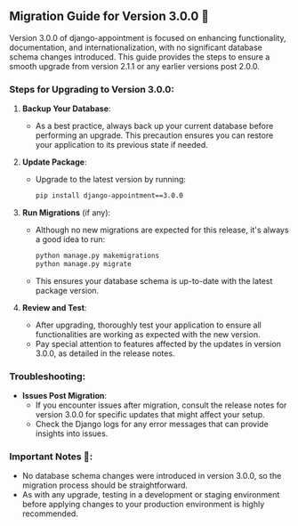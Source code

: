 ## Migration Guide for Version 3.0.0 🚀

Version 3.0.0 of django-appointment is focused on enhancing functionality, documentation, and internationalization, with
no significant database schema changes introduced. This guide provides the steps to ensure a smooth upgrade from version
2.1.1 or any earlier versions post 2.0.0.

### Steps for Upgrading to Version 3.0.0:

1. **Backup Your Database**:
    - As a best practice, always back up your current database before performing an upgrade. This precaution ensures you
      can restore your application to its previous state if needed.

2. **Update Package**:
    - Upgrade to the latest version by running:
      ```bash
      pip install django-appointment==3.0.0
      ```

3. **Run Migrations** (if any):
    - Although no new migrations are expected for this release, it's always a good idea to run:
      ```bash
      python manage.py makemigrations
      python manage.py migrate
      ```
    - This ensures your database schema is up-to-date with the latest package version.

4. **Review and Test**:
    - After upgrading, thoroughly test your application to ensure all functionalities are working as expected with the
      new version.
    - Pay special attention to features affected by the updates in version 3.0.0, as detailed in the release notes.

### Troubleshooting:

- **Issues Post Migration**:
    - If you encounter issues after migration, consult the release notes for version 3.0.0 for specific updates that
      might affect your setup.
    - Check the Django logs for any error messages that can provide insights into issues.

### Important Notes 📝:

- No database schema changes were introduced in version 3.0.0, so the migration process should be straightforward.
- As with any upgrade, testing in a development or staging environment before applying changes to your production
  environment is highly recommended.
